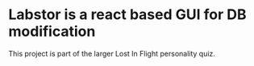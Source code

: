 # Labstor is a react based GUI for DB modification
This project is part of the larger Lost In Flight personality quiz.

